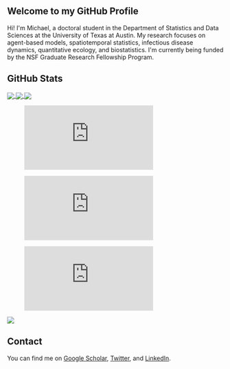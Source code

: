 ## Welcome to my GitHub Profile <!-- <img src="https://raw.githubusercontent.com/MartinHeinz/MartinHeinz/master/wave.gif" style="width:5;height:5;"> -->

Hi! I'm Michael, a doctoral student in the Department of Statistics and Data Sciences at the University of Texas at Austin. My research focuses on agent-based models, spatiotemporal statistics, infectious disease dynamics, quantitative ecology, and biostatistics. I'm currently being funded by the NSF Graduate Research Fellowship Program.

## GitHub Stats <!-- <img src="https://c.tenor.com/LSHKMiRdLggAAAAi/statistics-trending-up.gif" width="5px"> -->

<a href="https://github.com/anuraghazra/convoychat">
  <img align="center" src="https://github-readme-stats.vercel.app/api?username=michaelschwob&count_private=true&bg_color=DEG,2b5876,4e4376&title_color=FFFFFF&text_color=D3D3D3" />
</a>

<a href="https://github.com/anuraghazra/convoychat">
  <img align="center" src="https://github-readme-stats.vercel.app/api/top-langs/?username=michaelschwob&&layout=compact&bg_color=DEG,2b5876,4e4376&title_color=FFFFFF&text_color=D3D3D3&card_width=445" />
</a>

<a href="https://github.com/anuraghazra/github-readme-stats">
  <img align="center" src="https://github-readme-stats.vercel.app/api/wakatime?username=michaelschwob&bg_color=DEG,2b5876,4e4376&title_color=FFFFFF&text_color=D3D3D3" />
</a>


<figure><embed src="https://wakatime.com/share/@michaelschwob/a4742cce-61e3-434e-a36f-66a2be306a8e.svg"></embed></figure>

<figure><embed src="https://wakatime.com/share/@michaelschwob/7895879a-473f-4ac7-a7ec-352b1d063844.svg"></embed></figure>

<figure><embed src="https://wakatime.com/share/@michaelschwob/c8b2c517-b7bb-4c7f-a365-8038fe2e614a.svg"></embed></figure>

![](https://komarev.com/ghpvc/?username=michaelschwob&style=flat-square&color=2b5876&label=Views)


<!---

<a href="https://github.com/anuraghazra/convoychat">
  <img  src="https://github-readme-stats.vercel.app/api/pin/?username=michaelschwob&repo=SDS383D-Schwob&show_owner=true&bg_color=DEG,2b5876,4e4376&title_color=FFFFFF&text_color=D3D3D3&card_width=445" />
</a>

<a href="https://github.com/anuraghazra/convoychat">
  <img  src="https://github-readme-stats.vercel.app/api/pin/?username=michaelschwob&repo=PrimePalindromes&show_owner=true&bg_color=DEG,2b5876,4e4376&title_color=FFFFFF&text_color=D3D3D3&card_width=445" />
</a>

<a href="https://github.com/anuraghazra/convoychat">
  <img src="https://github-readme-stats.vercel.app/api/pin/?username=michaelschwob&repo=CollatzConjecture&show_owner=true&bg_color=DEG,2b5876,4e4376&title_color=FFFFFF&text_color=D3D3D3&card_width=445" />
</a>
--->

<!-- Actual text -->

## Contact <!-- <img src="https://c.tenor.com/KOFzWDrFlboAAAAi/love-dance.gif" width="30px"> -->

You can find me on [Google Scholar][0], [Twitter][1], and [LinkedIn][2].

<!-- Icons -->

[0.2]: https://upload.wikimedia.org/wikipedia/commons/c/c7/Google_Scholar_logo.svg
[1.2]: http://i.imgur.com/wWzX9uB.png (twitter icon without padding)
[2.2]: https://raw.githubusercontent.com/MartinHeinz/MartinHeinz/master/linkedin-3-16.png (LinkedIn icon without padding)

<!-- Links to your social media accounts -->

[0]: https://scholar.google.com/citations?user=pIw1XUEAAAAJ
[1]: https://twitter.com/mrschwob
[2]: https://www.linkedin.com/in/michael-schwob-b945ab101

<!--
**michaelschwob/michaelschwob** is a ✨ _special_ ✨ repository because its `README.md` (this file) appears on your GitHub profile.

Here are some ideas to get you started:

- 🔭 I’m currently working on ...
- 🌱 I’m currently learning ...
- 👯 I’m looking to collaborate on ...
- 🤔 I’m looking for help with ...
- 💬 Ask me about ...
- 📫 How to reach me: ...
- 😄 Pronouns: ...
- ⚡ Fun fact: ...
-->
